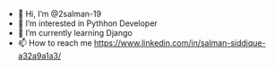 - 👋 Hi, I’m @2salman-19
- 👀 I’m interested in Pythhon Developer 
- 🌱 I’m currently learning Django
- 📫 How to reach me https://www.linkedin.com/in/salman-siddique-a32a9a1a3/


<!---
2salman-19/2salman-19 is a ✨ special ✨ repository because its `README.md` (this file) appears on your GitHub profile.
You can click the Preview link to take a look at your changes.
--->
